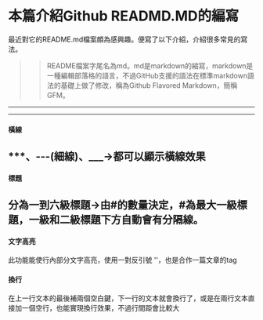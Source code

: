 # 本篇介紹Github READMD.MD的編寫
最近對它的README.md檔案頗為感興趣。便寫了以下介紹，介紹很多常見的寫法。
>> README檔案字尾名為md。md是markdown的縮寫，markdown是一種編輯部落格的語言，不過GitHub支援的語法在標準markdown語法的基礎上做了修改，稱為Github Flavored Markdown，簡稱GFM。
***
---
#### 橫線  
***、---(細線)、___->都可以顯示橫線效果
---
#### 標題  
分為一到六級標題->由#的數量決定，#為最大一級標題，一級和二級標題下方自動會有分隔線。
---
#### 文字高亮  
此功能能使行內部分文字高亮，使用一對反引號 ''，也是合作一篇文章的tag 
#### 換行  
在上一行文本的最後補兩個空白鍵，下一行的文本就會換行了，或是在兩行文本直接加一個空行，也能實現換行效果，不過行間距會比較大

